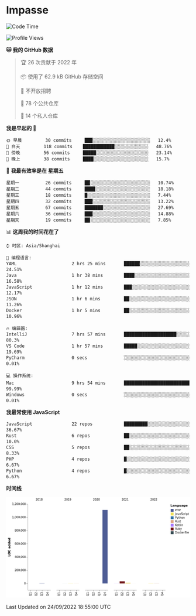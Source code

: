 # Impasse

<!--START_SECTION:waka-->
![Code Time](http://img.shields.io/badge/Code%20Time-1%2C555%20hrs%2013%20mins-blue)

![Profile Views](http://img.shields.io/badge/%E4%B8%AA%E4%BA%BA%E8%B5%84%E6%96%99%E8%A7%82%E7%9C%8B%E6%AC%A1%E6%95%B0-0-blue)

**🐱 我的 GitHub 数据** 

> 🏆 26 次贡献于 2022 年
 > 
> 📦  使用了 62.9 kB GitHub 存储空间 
 > 
> 🚫 不开放招聘
 > 
> 📜 78 个公共仓库 
 > 
> 🔑 14 个私人仓库  
 > 
**我是早起的 🐤** 

```text
🌞 早晨         30 commits     ███░░░░░░░░░░░░░░░░░░░░░░   12.4% 
🌆 白天         118 commits    ████████████░░░░░░░░░░░░░   48.76% 
🌃 傍晚         56 commits     █████░░░░░░░░░░░░░░░░░░░░   23.14% 
🌙 晚上         38 commits     ████░░░░░░░░░░░░░░░░░░░░░   15.7%

```
📅 **我最有效率是在 星期五** 

```text
星期一          26 commits     ██░░░░░░░░░░░░░░░░░░░░░░░   10.74% 
星期二          44 commits     ████░░░░░░░░░░░░░░░░░░░░░   18.18% 
星期三          18 commits     █░░░░░░░░░░░░░░░░░░░░░░░░   7.44% 
星期四          32 commits     ███░░░░░░░░░░░░░░░░░░░░░░   13.22% 
星期五          67 commits     ███████░░░░░░░░░░░░░░░░░░   27.69% 
星期六          36 commits     ███░░░░░░░░░░░░░░░░░░░░░░   14.88% 
星期天          19 commits     ██░░░░░░░░░░░░░░░░░░░░░░░   7.85%

```


📊 **这周我的时间花在了** 

```text
⌚︎ 时区: Asia/Shanghai

💬 编程语言: 
YAML                     2 hrs 25 mins       ██████░░░░░░░░░░░░░░░░░░░   24.51% 
Java                     1 hr 38 mins        ████░░░░░░░░░░░░░░░░░░░░░   16.58% 
JavaScript               1 hr 12 mins        ███░░░░░░░░░░░░░░░░░░░░░░   12.17% 
JSON                     1 hr 6 mins         ██░░░░░░░░░░░░░░░░░░░░░░░   11.26% 
Docker                   1 hr 5 mins         ██░░░░░░░░░░░░░░░░░░░░░░░   10.96%

🔥 编辑器: 
IntelliJ                 7 hrs 57 mins       ████████████████████░░░░░   80.3% 
VS Code                  1 hr 57 mins        █████░░░░░░░░░░░░░░░░░░░░   19.69% 
PyCharm                  0 secs              ░░░░░░░░░░░░░░░░░░░░░░░░░   0.01%

💻 操作系统: 
Mac                      9 hrs 54 mins       █████████████████████████   99.99% 
Windows                  0 secs              ░░░░░░░░░░░░░░░░░░░░░░░░░   0.01%

```

**我最常使用 JavaScript** 

```text
JavaScript               22 repos            █████████░░░░░░░░░░░░░░░░   36.67% 
Rust                     6 repos             ██░░░░░░░░░░░░░░░░░░░░░░░   10.0% 
CSS                      5 repos             ██░░░░░░░░░░░░░░░░░░░░░░░   8.33% 
PHP                      4 repos             █░░░░░░░░░░░░░░░░░░░░░░░░   6.67% 
Python                   4 repos             █░░░░░░░░░░░░░░░░░░░░░░░░   6.67%

```


**时间线**

![Chart not found](https://raw.githubusercontent.com/impasse/impasse/master/charts/bar_graph.png) 


 Last Updated on 24/09/2022 18:55:00 UTC
<!--END_SECTION:waka-->
